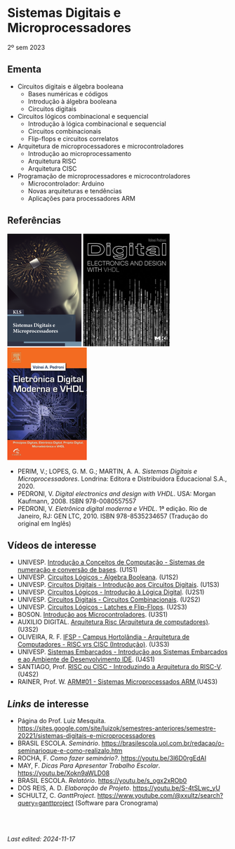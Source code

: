 # Sistemas Digitais e Microprocessadores

2º sem 2023

## Ementa

- Circuitos digitais e álgebra booleana
  - Bases numéricas e códigos
  - Introdução à álgebra booleana
  - Circuitos digitais
- Circuitos lógicos combinacional e sequencial
  - Introdução à lógica combinacional e sequencial
  - Circuitos combinacionais
  - Flip-flops e circuitos correlatos
- Arquitetura de microprocessadores e microcontroladores
  - Introdução ao microprocessamento
  - Arquitetura RISC
  - Arquitetura CISC
- Programação de microprocessadores e microcontroladores
  - Microcontrolador: Arduino
  - Novas arquiteturas e tendências
  - Aplicações para processadores ARM

## Referências

![](img/perim.png) ![](img/pedroni-en.png) ![](img/pedroni.png)

- PERIM, V.; LOPES, G. M. G.; MARTIN, A. A. *Sistemas Digitais e Microprocessadores*. Londrina: Editora e Distribuidora Educacional S.A., 2020.
- PEDRONI, V. *Digital electronics and design with VHDL*. USA: Morgan Kaufmann, 2008. ISBN 978-0080557557
- PEDRONI, V. *Eletrônica digital moderna e VHDL*. 1ª edição. Rio de Janeiro, RJ: GEN LTC, 2010. ISBN 978-8535234657 (Tradução do original em Inglês) 

## Vídeos de interesse

- UNIVESP. [Introdução a Conceitos de Computação - Sistemas de numeração e conversão de bases](https://youtu.be/5Fcbp4nRWsk). (U1S1)
- UNIVESP. [Circuitos Lógicos - Álgebra Booleana](https://youtu.be/cklFKRutr2k). (U1S2)
- UNIVESP. [Circuitos Digitais - Introdução aos Circuitos Digitais](https://youtu.be/zqqYV3MUO2A). (U1S3)
- UNIVESP. [Circuitos Lógicos - Introdução à Lógica Digital](https://youtu.be/0GzaXbMNB10). (U2S1)
- UNIVESP. [Circuitos Digitais - Circuitos Combinacionais](https://youtu.be/HFXlJJsAWWI). (U2S2)
- UNIVESP. [Circuitos Lógicos - Latches e Flip-Flops](https://youtu.be/erMxPHt_ACc). (U2S3)
- BOSON. [Introdução aos Microcontroladores](https://youtu.be/1R0VkYaYjLQ). (U3S1)
- AUXILIO DIGITAL. [Arquitetura Risc (Arquitetura de computadores)](https://youtu.be/kZVxbL1WIKw). (U3S2)
- OLIVEIRA, R. F. [IFSP - Campus Hortolândia - Arquitetura de Computadores - RISC vrs CISC (Introdução)](https://youtu.be/T73gOJBg6SY). (U3S3)
- UNIVESP. [Sistemas Embarcados - Introdução aos Sistemas Embarcados e ao Ambiente de Desenvolvimento IDE](https://youtu.be/NSC_bW4vW0U). (U4S1)
- SANTIAGO, Prof. [RISC ou CISC - Introduzindo a Arquitetura do RISC-V](https://youtu.be/JJm2r8EKmek). (U4S2)
- RAINER, Prof. W. [ARM#01 - Sistemas Microprocessados ARM ](https://youtu.be/PzgDR22Fg6s) (U4S3)

## *Links* de interesse

- Página do Prof. Luiz Mesquita. <https://sites.google.com/site/luizok/semestres-anteriores/semestre-20221/sistemas-digitais-e-microprocessadores>
- BRASIL ESCOLA. *Seminário*. <https://brasilescola.uol.com.br/redacao/o-seminarioque-e-como-realizalo.htm>
- ROCHA, F. *Como fazer seminário?*. <https://youtu.be/3l6D0rgEdAI>
- MAY, F. *Dicas Para Apresentar Trabalho Escolar*. <https://youtu.be/Xokn9aWLD08>
- BRASIL ESCOLA. *Relatório*. <https://youtu.be/s_ogx2xROb0>
- DOS REIS, A. D. *Elaboração de Projeto*. <https://youtu.be/S-4tSLwc_yU>
- SCHULTZ, C. *GanttProject*. <https://www.youtube.com/@xxultz/search?query=ganttproject> (Software para Cronograma)


<br><br><br>*Last edited: 2024-11-17*
